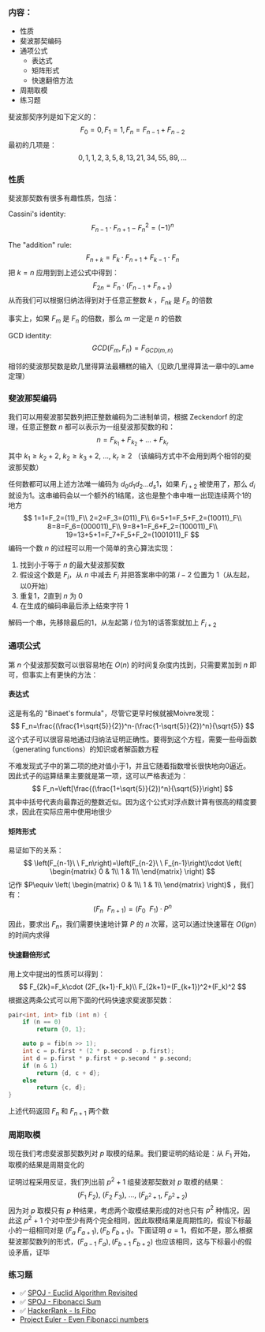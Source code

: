 ### 内容：

- 性质
- 斐波那契编码
- 通项公式
  - 表达式
  - 矩阵形式
  - 快速翻倍方法
- 周期取模
- 练习题



斐波那契序列是如下定义的：
$$
F_0=0,F_1=1,F_n=F_{n-1}+F_{n-2}
$$
最初的几项是：
$$
0,1,1,2,3,5,8,13,21,34,55,89,...
$$


### 性质

斐波那契数有很多有趣性质，包括：

Cassini's identity:
$$
F_{n-1}\cdot F_{n+1}-F_{n}^2=(-1)^n
$$

The "addition" rule:
$$
F_{n+k}=F_k\cdot F_{n+1}+F_{k-1}\cdot F_n
$$
把 $k=n$ 应用到到上述公式中得到：
$$
F_{2n}=F_n\cdot (F_{n-1}+F_{n+1})
$$
从而我们可以根据归纳法得到对于任意正整数 $k$ ，$F_{nk}$ 是 $F_n$ 的倍数



事实上，如果 $F_m$ 是 $F_n$ 的倍数，那么 $m$ 一定是 $n$ 的倍数



GCD identity:
$$
GCD(F_m, F_n)=F_{GCD(m,n)}
$$


相邻的斐波那契数是欧几里得算法最糟糕的输入（见欧几里得算法一章中的Lame定理）



### 斐波那契编码

我们可以用斐波那契数列把正整数编码为二进制单词，根据 Zeckendorf 的定理，任意正整数  $n$ 都可以表示为一组斐波那契数的和：
$$
n=F_{k_1}+F_{k_2}+...+F_{k_r}
$$
其中 $k_1\geq k_2+2,\ k_2\geq k_3+2,\ ...,\ k_r\geq 2$ （该编码方式中不会用到两个相邻的斐波那契数）



任何数都可以用上述方法唯一编码为 $d_0d_1d_2...d_s1$，如果 $F_{i+2}$ 被使用了，那么 $d_i$ 就设为1。这串编码会以一个额外的1结尾，这也是整个串中唯一出现连续两个1的地方
$$
1=1=F_2=(11)_F\\
2=2=F_3=(011)_F\\
6=5+1=F_5+F_2=(10011)_F\\
8=8=F_6=(000011)_F\\
9=8+1=F_6+F_2=(100011)_F\\
19=13+5+1=F_7+F_5+F_2=(1001011)_F
$$
编码一个数 $n$ 的过程可以用一个简单的贪心算法实现：

1. 找到小于等于 $n$ 的最大斐波那契数
2. 假设这个数是 $F_i$，从 $n$ 中减去 $F_i$ 并把答案串中的第 $i-2$ 位置为 1（从左起，以0开始）
3. 重复1，2直到 $n$ 为 0
4. 在生成的编码串最后添上结束字符 1



解码一个串，先移除最后的1，从左起第 $i$ 位为1的话答案就加上 $F_{i+2}$



### 通项公式

第 $n$ 个斐波那契数可以很容易地在 $O(n)$ 的时间复杂度内找到，只需要累加到 $n$ 即可，但事实上有更快的方法：

#### 表达式

这是有名的 "Binaet's formula"，尽管它更早时候就被Moivre发现：
$$
F_n=\frac{(\frac{1+\sqrt{5}}{2})^n-(\frac{1-\sqrt{5}}{2})^n}{\sqrt{5}}
$$
这个式子可以很容易地通过归纳法证明正确性。要得到这个方程，需要一些母函数（generating functions）的知识或者解函数方程



不难发现式子中的第二项的绝对值小于1，并且它随着指数增长很快地向0逼近。因此式子的运算结果主要就是第一项，这可以严格表述为：
$$
F_n=\left[\frac{(\frac{1+\sqrt{5}}{2})^n}{\sqrt{5}}\right]
$$
其中中括号代表向最靠近的整数近似。因为这个公式对浮点数计算有很高的精度要求，因此在实际应用中使用地很少

#### 矩阵形式

易证如下的关系：
$$
\left(F_{n-1}\ \ F_n\right)=\left(F_{n-2}\ \ F_{n-1}\right)\cdot 
\left(
\begin{matrix}
0 & 1\\
1 & 1\\
\end{matrix}
\right)
$$
记作 $P\equiv \left(
\begin{matrix}
0 & 1\\
1 & 1\\
\end{matrix}
\right)$ ，我们有：
$$
\left(F_{n}\ \ F_{n+1}\right)=\left(F_0\ \ F_1\right)\cdot P^n
$$
因此，要求出 $F_n$，我们需要快速地计算 $P$ 的 $n$ 次幂，这可以通过快速幂在 $O(lgn)$ 的时间内求得



#### 快速翻倍形式

用上文中提出的性质可以得到：
$$
F_{2k}=F_k\cdot (2F_{k+1}-F_k)\\
F_{2k+1}=(F_{k+1})^2+(F_k)^2
$$
根据这两条公式可以用下面的代码快速求斐波那契数：

```c++
pair<int, int> fib (int n) {
    if (n == 0)
        return {0, 1};

    auto p = fib(n >> 1);
    int c = p.first * (2 * p.second - p.first);
    int d = p.first * p.first + p.second * p.second;
    if (n & 1)
        return {d, c + d};
    else
        return {c, d};
}
```

上述代码返回 $F_n$ 和 $F_{n+1}$ 两个数



### 周期取模

现在我们考虑斐波那契数列对 $p$ 取模的结果。我们要证明的结论是：从 $F_1$ 开始，取模的结果是周期变化的



证明过程采用反证，我们列出前 $p^2+1$ 组斐波那契数对 $p$ 取模的结果：
$$
(F_1\ F_2),\ (F_2\ F_3),\ ...,\ (F_{p^2+1},\ F_{p^2+2})
$$
因为对 $p$ 取模只有 $p$ 种结果，考虑两个取模结果形成的对也只有 $p^2$ 种情况，因此这 $p^2+1$ 个对中至少有两个完全相同，因此取模结果是周期性的，假设下标最小的一组相同对是 $(F_a\ F_{a+1}),(F_b\ F_{b+1})$。下面证明 $a=1$，假如不是，那么根据斐波那契数列的形式，$(F_{a-1}\ F_a),(F_{b+1}\ F_{b+2})$ 也应该相同，这与下标最小的假设矛盾，证毕



### 练习题

- ✅ [SPOJ - Euclid Algorithm Revisited](http://www.spoj.com/problems/MAIN74/)
- ✅ [SPOJ - Fibonacci Sum](http://www.spoj.com/problems/FIBOSUM/)
- ✅ [HackerRank - Is Fibo](https://www.hackerrank.com/contests/codesprint5/challenges/is-fibo/problem)
- [Project Euler - Even Fibonacci numbers](https://www.hackerrank.com/contests/projecteuler/challenges/euler002/problem)

